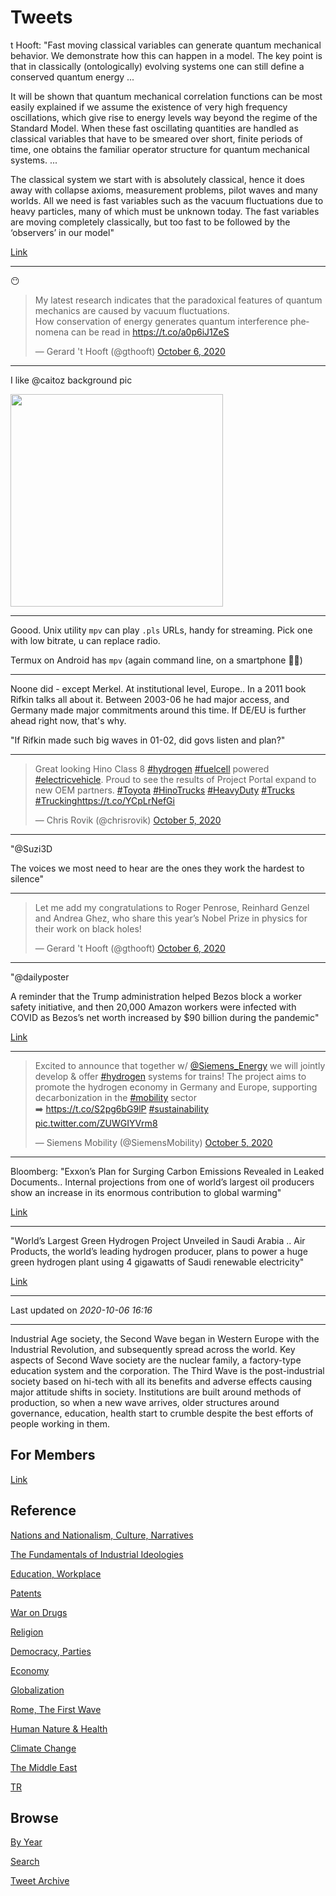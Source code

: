 # Tweets


t Hooft: "Fast moving classical variables can generate quantum
mechanical behavior. We demonstrate how this can happen in a
model. The key point is that in classically (ontologically) evolving
systems one can still define a conserved quantum energy ...

It will be shown that quantum mechanical correlation functions can be
most easily explained if we assume the existence of very high
frequency oscillations, which give rise to energy levels way beyond
the regime of the Standard Model. When these fast oscillating
quantities are handled as classical variables that have to be smeared
over short, finite periods of time, one obtains the familiar operator
structure for quantum mechanical systems. ...

The classical system we start with is absolutely classical, hence it
does away with collapse axioms, measurement problems, pilot waves and
many worlds. All we need is fast variables such as the vacuum
fluctuations due to heavy particles, many of which must be unknown
today. The fast variables are moving completely classically, but too
fast to be followed by the ‘observers’ in our model"

[Link](https://arxiv.org/abs/2010.02019)

---

😶

<blockquote class="twitter-tweet"><p lang="en" dir="ltr">My latest research indicates that the paradoxical features of quantum mechanics are caused by vacuum fluctuations.<br>How conservation of energy generates quantum interference phenomena can be read in <a href="https://t.co/a0p6iJ1ZeS">https://t.co/a0p6iJ1ZeS</a></p>&mdash; Gerard &#39;t Hooft (@gthooft) <a href="https://twitter.com/gthooft/status/1313453458515730432?ref_src=twsrc%5Etfw">October 6, 2020</a></blockquote> <script async src="https://platform.twitter.com/widgets.js" charset="utf-8"></script>

---

I like @caitoz background pic

<img width="340" src="https://pbs.twimg.com/profile_banners/19899980/1582721434/600x200"/>

---

Goood. Unix utility `mpv` can play `.pls` URLs, handy for
streaming. Pick one with low bitrate, u can replace radio.

Termux on Android has `mpv` (again command line, on a smartphone 🤷‍♂️)

---

Noone did - except Merkel. At institutional level, Europe..  In a 2011
book Rifkin talks all about it. Between 2003-06 he had major access,
and Germany made major commitments around this time. If DE/EU is
further ahead right now, that's why.

"If Rifkin made such big waves in 01-02, did govs listen and plan?"

---

<blockquote class="twitter-tweet"><p lang="en" dir="ltr">Great looking Hino Class 8 <a href="https://twitter.com/hashtag/hydrogen?src=hash&amp;ref_src=twsrc%5Etfw">#hydrogen</a> <a href="https://twitter.com/hashtag/fuelcell?src=hash&amp;ref_src=twsrc%5Etfw">#fuelcell</a> powered <a href="https://twitter.com/hashtag/electricvehicle?src=hash&amp;ref_src=twsrc%5Etfw">#electricvehicle</a>. Proud to see the results of Project Portal expand to new OEM partners. <a href="https://twitter.com/hashtag/Toyota?src=hash&amp;ref_src=twsrc%5Etfw">#Toyota</a> <a href="https://twitter.com/hashtag/HinoTrucks?src=hash&amp;ref_src=twsrc%5Etfw">#HinoTrucks</a> <a href="https://twitter.com/hashtag/HeavyDuty?src=hash&amp;ref_src=twsrc%5Etfw">#HeavyDuty</a> <a href="https://twitter.com/hashtag/Trucks?src=hash&amp;ref_src=twsrc%5Etfw">#Trucks</a> <a href="https://twitter.com/hashtag/Trucking?src=hash&amp;ref_src=twsrc%5Etfw">#Trucking</a><a href="https://t.co/YCpLrNefGi">https://t.co/YCpLrNefGi</a></p>&mdash; Chris Rovik (@chrisrovik) <a href="https://twitter.com/chrisrovik/status/1313208074027622400?ref_src=twsrc%5Etfw">October 5, 2020</a></blockquote> <script async src="https://platform.twitter.com/widgets.js" charset="utf-8"></script>

---

"@Suzi3D

The voices we most need to hear are the ones they work the hardest to
silence"

---


<blockquote class="twitter-tweet"><p lang="en" dir="ltr">Let me add my congratulations to Roger Penrose, Reinhard Genzel and Andrea Ghez, who share this year’s Nobel Prize in physics for their work on black holes!</p>&mdash; Gerard &#39;t Hooft (@gthooft) <a href="https://twitter.com/gthooft/status/1313454480483135488?ref_src=twsrc%5Etfw">October 6, 2020</a></blockquote> <script async src="https://platform.twitter.com/widgets.js" charset="utf-8"></script>

---

"@dailyposter

A reminder that the Trump administration helped Bezos block a worker
safety initiative, and then 20,000 Amazon workers were infected with
COVID as Bezos’s net worth increased by $90 billion during the
pandemic"

[Link](https://mobile.twitter.com/dailyposter/status/1313161018546110465)

---

<blockquote class="twitter-tweet"><p lang="en" dir="ltr">Excited to announce that together w/ <a href="https://twitter.com/Siemens_Energy?ref_src=twsrc%5Etfw">@Siemens_Energy</a> we will jointly develop &amp; offer <a href="https://twitter.com/hashtag/hydrogen?src=hash&amp;ref_src=twsrc%5Etfw">#hydrogen</a> systems for trains! The project aims to promote the hydrogen economy in Germany and Europe, supporting decarbonization in the <a href="https://twitter.com/hashtag/mobility?src=hash&amp;ref_src=twsrc%5Etfw">#mobility</a> sector<br>➡️ <a href="https://t.co/S2pg6bG9lP">https://t.co/S2pg6bG9lP</a> <a href="https://twitter.com/hashtag/sustainability?src=hash&amp;ref_src=twsrc%5Etfw">#sustainability</a> <a href="https://t.co/ZUWGIYVrm8">pic.twitter.com/ZUWGIYVrm8</a></p>&mdash; Siemens Mobility (@SiemensMobility) <a href="https://twitter.com/SiemensMobility/status/1313042484029726721?ref_src=twsrc%5Etfw">October 5, 2020</a></blockquote> <script async src="https://platform.twitter.com/widgets.js" charset="utf-8"></script>

---

Bloomberg: "Exxon’s Plan for Surging Carbon Emissions Revealed in
Leaked Documents.. Internal projections from one of world’s largest
oil producers show an increase in its enormous contribution to global
warming"

[Link](https://www.bloomberg.com/amp/news/articles/2020-10-05/exxon-carbon-emissions-and-climate-leaked-plans-reveal-rising-co2-output)

---

"World’s Largest Green Hydrogen Project Unveiled in Saudi Arabia ..
Air Products, the world’s leading hydrogen producer, plans to power a
huge green hydrogen plant using 4 gigawatts of Saudi renewable
electricity"

[Link](https://www.greentechmedia.com/articles/read/us-firm-unveils-worlds-largest-green-hydrogen-project)

---

Last updated on *2020-10-06 16:16*

---

Industrial Age society, the Second Wave began in Western Europe with
the Industrial Revolution, and subsequently spread across the
world. Key aspects of Second Wave society are the nuclear family, a
factory-type education system and the corporation. The Third Wave is
the post-industrial society based on hi-tech with all its benefits and
adverse effects causing major attitude shifts in society. Institutions
are built around methods of production, so when a new wave arrives,
older structures around governance, education, health start to crumble
despite the best efforts of people working in them.

## For Members

[Link](https://thirdwave-members.herokuapp.com)

## Reference

[Nations and Nationalism, Culture, Narratives](/2013/02/nations-and-nationalism.md)

[The Fundamentals of Industrial Ideologies](/2011/04/fundamentals-of-industrial-ideologies.md)

[Education, Workplace](2017/09/education-workplace.md)

[Patents](/2018/09/patents.md)

[War on Drugs](/2019/11/war-on-drugs.md)

[Religion](/2015/04/god-religion.md)

[Democracy, Parties](/2016/11/democracy.md)

[Economy](/2018/05/economy.md)

[Globalization](/2018/09/globalization.md)

[Rome, The First Wave](/2017/12/rome.md)

[Human Nature & Health](/2020/07/human-nature.md)

[Climate Change](/2018/12/climate.md)

[The Middle East](/2019/07/middleeast.md)

[TR](../tr)

## Browse

[By Year](years.md)

[Search](search.html)

[Tweet Archive](/tweets/README.md)

